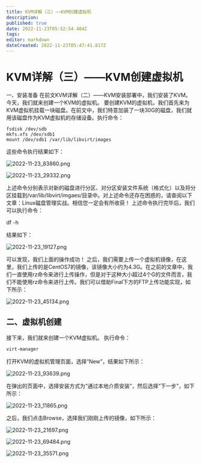 ```yaml
---
title: KVM详解（三）——KVM创建虚拟机
description: 
published: true
date: 2022-11-23T05:52:54.404Z
tags: 
editor: markdown
dateCreated: 2022-11-23T05:47:41.817Z
---
```


# KVM详解（三）——KVM创建虚拟机
一、安装准备
在前文KVM详解（二）——KVM安装部署中，我们安装了KVM。今天，我们就来创建一个KVM的虚拟机。
要创建KVM的虚拟机，我们首先来为KVM虚拟机挂载一块磁盘。在前文中，我们特意加装了一块30G的磁盘，我们就用该磁盘作为KVM虚拟机的存储设备。执行命令：

```
fsdisk /dev/sdb
mkfs.xfs /dev/sdb1
mount /dev/sdb1 /var/lib/libvirt/images
```

这些命令执行结果如下：

![2022-11-23_83860.png](/2022-11-23_83860.png)

![2022-11-23_29332.png](/2022-11-23_29332.png)

上述命令分别表示对新的磁盘进行分区、对分区安装文件系统（格式化）以及将分区挂载到/var/lib/libvirt/imgaes/目录中。对上述命令还存在困惑的，请查阅以下文章：Linux磁盘管理实战。相信您一定会有所收获！
上述命令执行完毕后，我们可以执行命令：

df -h

结果如下：

![2022-11-23_19127.png](/2022-11-23_19127.png)

可以发现，我们上面的操作成功！
之后，我们需要上传一个虚拟机镜像，在这里，我们上传的是CentOS7的镜像，该镜像大小约为4.3G。在之前的文章中，我们一直使用rz命令来进行上传操作，但是对于这种大小超过4个G的文件而言，我们不能使用rz命令来进行上传。我们可以借助Final下方的FTP上传功能实现，如下所示：

![2022-11-23_45134.png](/2022-11-23_45134.png)

## 二、虚拟机创建

接下来，我们就来创建一个KVM虚拟机。
执行命令：

```bash
virt-manager
```

打开KVM的虚拟机管理页面，选择“New”，结果如下所示：

![2022-11-23_93639.png](/2022-11-23_93639.png)


在弹出的页面中，选择安装方式为“通过本地介质安装”，然后选择“下一步”，如下所示：

![2022-11-23_11865.png](/2022-11-23_11865.png)

之后，我们点击Browse，选择我们刚刚上传的镜像，如下所示：

![2022-11-23_21697.png](/2022-11-23_21697.png)

![2022-11-23_69484.png](/2022-11-23_69484.png)

![2022-11-23_35571.png](/2022-11-23_35571.png)














